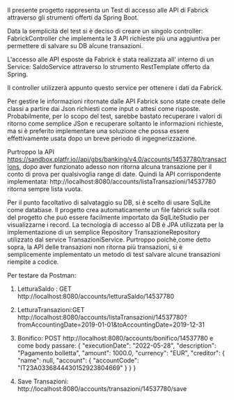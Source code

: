 Il presente progetto rappresenta un Test di accesso alle API di Fabrick attraverso gli strumenti offerti da Spring Boot.

Data la semplicità del test si è deciso di creare un singolo controller: FabrickController che implementa le 3 API
richieste più una aggiuntiva per permettere di salvare su DB alcune transazioni.


L'accesso alle API esposte da Fabrick è stata realizzata all' interno di un Service: SaldoService attraverso
lo strumento RestTemplate offerto da Spring.

Il controller utilizzerà appunto questo service per ottenere i dati da Fabrick.

Per gestire le informazioni ritornate dalle API Fabrick sono state create delle classi a partire dai Json richiesti
come input o attesi come risposte. Probabilmente, per lo scopo del test, sarebbe bastato recuperare i valori di 
ritorno come semplice JSon e recuperare soltanto le informazioni richieste, ma si è preferito implementare una soluzione
che possa essere effettivamente usata dopo un breve periodo di ingegnerizzazione.

Purtroppo la API https://sandbox.platfr.io//api/gbs/banking/v4.0/accounts/14537780/transactions, dopo aver funzionato
adesso non ritorna alcuna transazione per il conto di prova per qualsivoglia range di date. Quindi la API corrispondente
 implementata: http://localhost:8080/accounts/listaTransazioni/14537780 ritorna sempre lista vuota.
 
 Per il punto facoltativo di salvataggio su DB, si è scelto di usare SqlLite come database. Il progetto crea automaticamente un file fabrick 
 sulla root del progetto che può essere facilmente importato da SqlLiteStudio per visualizzarne i record.
 La tecnologia di accesso al DB è JPA utilizzata per la implementazione di un semplice Repository TransazioneRepository
 utilizzato dal service TransazioniService.
 Purtroppo poichè,come detto sopra, la API delle transazioni non ritorna più transazioni, si è semplicemente
 implementato un metodo di test salvare alcune transazioni riempite a codice.
 
 
 Per testare da Postman:
 1) LetturaSaldo : GET http://localhost:8080/accounts/letturaSaldo/14537780
 2) LetturaTransazioni:GET  http://localhost:8080/accounts/listaTransazioni/14537780?fromAccountingDate=2019-01-01&toAccountingDate=2019-12-31
 3) Bonifico: POST http://localhost:8080/accounts/bonifico/14537780 e come body passare:
 {
	"executionDate": "2022-05-28",
	"description": "Pagamento bolletta",
	"amount": 1000.0,
	"currency": "EUR",
	"creditor": {
		"name": null,
		"account": {
			"accountCode": "IT23A0336844430152923804669"
		}
	}
}

4) Save Transazioni: http://localhost:8080/accounts/transazioni/14537780/save
 
 
 
 



